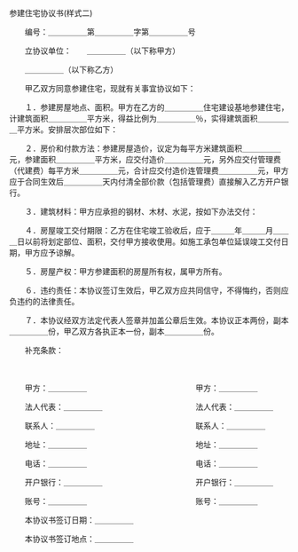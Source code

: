 



参建住宅协议书(样式二)



 

　　编号：＿＿＿＿＿第＿＿＿＿＿字第＿＿＿＿＿号

　　立协议单位：　　＿＿＿＿＿（以下称甲方）

　　＿＿＿＿＿（以下称乙方）　　

　　甲乙双方同意参建住宅，现就有关事宜协议如下：

　　１．参建房屋地点、面积。甲方在乙方的＿＿＿＿＿住宅建设基地参建住宅，计建筑面积＿＿＿＿＿平方米，得益比例为＿＿＿＿＿％，实得建筑面积＿＿＿＿＿平方米。安排层次部位如下：

　　２．房价和付款方法：参建房屋造价，议定为每平方米建筑面积＿＿＿＿＿元，参建面积＿＿＿＿＿平方米，应交付造价＿＿＿＿＿元，另外应交付管理费（代建费）每平方米＿＿＿＿＿元，合计应交付造价连管理费＿＿＿＿＿元，甲方应于合同生效后＿＿＿＿＿天内付清全部价款（包括管理费）直接解入乙方开户银行。

　　３．建筑材料：甲方应承担的钢材、木材、水泥，按如下办法交付：

　　４．房屋竣工交付期限：乙方在住宅竣工验收后，应于＿＿＿年＿＿＿月＿＿＿日以前将划定部位、面积，交付甲方接收使用。如施工承包单位延误竣工交付日期，甲方应予谅解。

　　５．房屋产权：甲方参建面积的房屋所有权，属甲方所有。

　　６．违约责任：本协议签订生效后，甲乙双方应共同信守，不得悔约，否则应负违约的法律责任。

　　７．本协议经双方法定代表人签章并加盖公章后生效。本协议正本两份，副本＿＿＿＿＿份，甲乙双方各执正本一份，副本＿＿＿＿＿份。

　　补充条款：　　

　　

　　甲方：＿＿＿＿＿　　　　　　　　　　　　　　甲方：＿＿＿＿＿　　

　　法人代表：＿＿＿＿＿　　　　　　　　　　　　法人代表：＿＿＿＿＿

　　联系人：＿＿＿＿＿　　　　　　　　　　　　　联系人：＿＿＿＿＿　

　　地址：＿＿＿＿＿　　　　　　　　　　　　　　地址：＿＿＿＿＿　　

　　电话：＿＿＿＿＿　　　　　　　　　　　　　　电话：＿＿＿＿＿　　

　　开户银行：＿＿＿＿＿　　　　　　　　　　　　开户银行：＿＿＿＿＿

　　账号：＿＿＿＿＿　　　　　　　　　　　　　　账号：＿＿＿＿＿　　

　　本协议书签订日期：＿＿＿＿＿

　　本协议书签订地点：＿＿＿＿＿